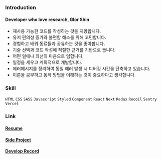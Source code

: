 ### Introduction
#### Developer who love research, Glor Shin
- 재사용 가능한 코드를 작성하는 것을 지향합니다.
- 유저 편의성 증가와 불편함 해소를 위해 고민합니다.
- 경험하고 배워 동료들과 공유하는 것을 좋아합니다.
- 기술 선택과 코드 작성에 적절한 근거를 기반으로 둡니다.
- 어떤 일에나 최선의 마음으로 임합니다.
- 일정을 세우고 계획적으로 개발합니다.
- 에러메시지를 정리하여 동일 에러 발생 시 디버깅 시간을 단축하고 있습니다.
- 이론을 공부하고 동작 방법을 이해하는 것이 중요하다고 생각합니다.

### Skill
`HTML` `CSS` `SASS` `Javascript` `Styled` `Component` `React` `Next` `Redux` `Recoil` `Sentry` `Vercel`

### Link
#### [Resume](https://youngkwnag.notion.site/6ff59ef05099400bae9ae332d00ca603)
#### [Side Project](https://youngkwnag.notion.site/Side-Project-6b16a115d19a4657befe462e15ebc881)
#### [Develop Record](https://youngkwnag.notion.site/14e881cf19654b17a05e563cf2a5dc54?v=7a86b9bbd7f448529de28d021381588f)
